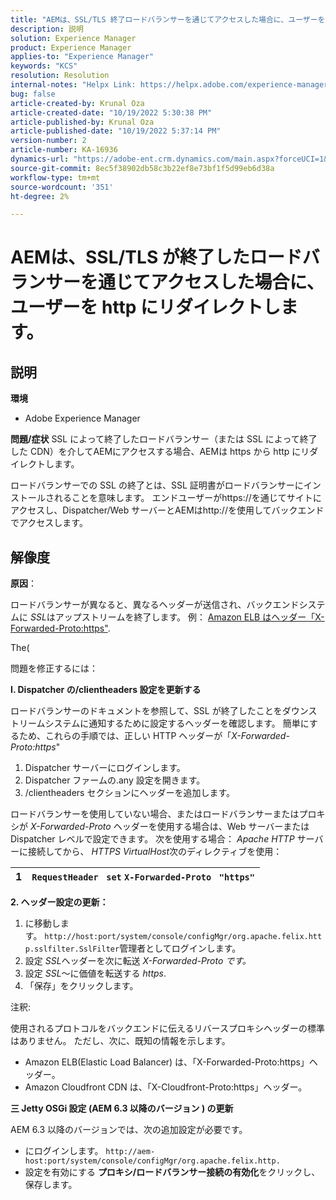 ```yaml
---
title: "AEMは、SSL/TLS 終了ロードバランサーを通じてアクセスした場合に、ユーザーを http にリダイレクトします"
description: 説明
solution: Experience Manager
product: Experience Manager
applies-to: "Experience Manager"
keywords: "KCS"
resolution: Resolution
internal-notes: "Helpx Link: https://helpx.adobe.com/experience-manager/kb/AEM-redirecting-back-to-http-on-accessed-via-SSL-terminated-Load-Balancer.html"
bug: false
article-created-by: Krunal Oza
article-created-date: "10/19/2022 5:30:38 PM"
article-published-by: Krunal Oza
article-published-date: "10/19/2022 5:37:14 PM"
version-number: 2
article-number: KA-16936
dynamics-url: "https://adobe-ent.crm.dynamics.com/main.aspx?forceUCI=1&pagetype=entityrecord&etn=knowledgearticle&id=d23762bb-d34f-ed11-bba2-00224808679b"
source-git-commit: 8ec5f38902db58c3b22ef8e73bf1f5d99eb6d38a
workflow-type: tm+mt
source-wordcount: '351'
ht-degree: 2%

---
```


# AEMは、SSL/TLS が終了したロードバランサーを通じてアクセスした場合に、ユーザーを http にリダイレクトします。

## 説明

<b>環境</b>
- Adobe Experience Manager



<b>問題/症状</b>
SSL によって終了したロードバランサー（または SSL によって終了した CDN）を介してAEMにアクセスする場合、AEMは https から http にリダイレクトします。

ロードバランサーでの SSL の終了とは、SSL 証明書がロードバランサーにインストールされることを意味します。 エンドユーザーがhttps://を通じてサイトにアクセスし、Dispatcher/Web サーバーとAEMはhttp://を使用してバックエンドでアクセスします。




## 解像度


<b>原因</b>：

ロードバランサーが異なると、異なるヘッダーが送信され、バックエンドシステムに *SSL*&#x200B;はアップストリームを終了します。 例： [Amazon ELB はヘッダー「X-Forwarded-Proto:https&quot;](https://docs.aws.amazon.com/elasticloadbalancing/latest/classic/x-forwarded-headers.html#x-forwarded-proto).

&#x200B;&#x200B;&#x200B;&#x200B;&#x200B;&#x200B;The(

問題を修正するには：

<b>I. Dispatcher の/clientheaders 設定を更新する</b>

ロードバランサーのドキュメントを参照して、SSL が終了したことをダウンストリームシステムに通知するために設定するヘッダーを確認します。 簡単にするため、これらの手順では、正しい HTTP ヘッダーが「*X-Forwarded-Proto:https*&quot;

1. Dispatcher サーバーにログインします。
2. Dispatcher ファームの.any 設定を開きます。
3. /clientheaders セクションにヘッダーを追加します。


ロードバランサーを使用していない場合、またはロードバランサーまたはプロキシが *X-Forwarded-Proto* ヘッダーを使用する場合は、Web サーバーまたは Dispatcher レベルで設定できます。 次を使用する場合： *Apache HTTP* サーバーに接続してから、 *HTTPS VirtualHost*&#x200B;次のディレクティブを使用：


| 1 | `RequestHeader ` `set` `X-Forwarded-Proto ` `"https"` |
| --- | --- |


<b>2. ヘッダー設定の更新：</b>

1. に移動します。 `http://host:port/system/console/configMgr/org.apache.felix.http.sslfilter.SslFilter`管理者としてログインします。
2. 設定 *SSL*&#x200B;ヘッダーを次に転送 *X-Forwarded-Proto です。*
3. 設定 *SSL*～に価値を転送する *https*.
4. 「保存」をクリックします。


注釈:

使用されるプロトコルをバックエンドに伝えるリバースプロキシヘッダーの標準はありません。 ただし、次に、既知の情報を示します。

- Amazon ELB(Elastic Load Balancer) は、「X-Forwarded-Proto:https」ヘッダー。
- Amazon Cloudfront CDN は、「X-Cloudfront-Proto:https」ヘッダー。


<b>三 Jetty OSGi 設定 (AEM 6.3 以降のバージョン ) の更新</b>

AEM 6.3 以降のバージョンでは、次の追加設定が必要です。

- にログインします。 `http://aem-host:port/system/console/configMgr/org.apache.felix.http.`
- 設定を有効にする <b>プロキシ/ロードバランサー接続の有効化</b>をクリックし、保存します。

